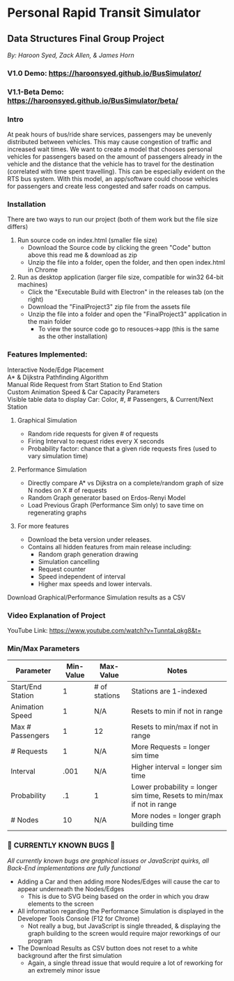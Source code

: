 # Personal Rapid Transit Simulator
## Data Structures Final Group Project
*By: Haroon Syed, Zack Allen, & James Horn*

### **V1.0 Demo: https://haroonsyed.github.io/BusSimulator/**
### **V1.1-Beta Demo: https://haroonsyed.github.io/BusSimulator/beta/**

### **Intro**
At peak hours of bus/ride share services, passengers may be unevenly distributed between vehicles. This may cause congestion of traffic and increased wait times. We want to create a model that chooses personal vehicles for passengers based on the amount of passengers already in the vehicle and the distance that the vehicle has to travel for the destination (correlated with time spent travelling). This can be especially evident on the RTS bus system. With this model, an app/software could choose vehicles for passengers and create less congested and safer roads on campus.

### **Installation**
There are two ways to run our project (both of them work but the file size differs)
1. Run source code on index.html (smaller file size)
   - Download the Source code by clicking the green "Code" button above this read me & download as zip
   - Unzip the file into a folder, open the folder, and then open index.html in Chrome
2. Run as desktop application (larger file size, compatible for win32 64-bit machines)
   - Click the "Executable Build with Electron" in the releases tab (on the right)
   - Download the "FinalProject3" zip file from the assets file
   - Unzip the file into a folder and open the "FinalProject3" application in the main folder
     - To view the source code go to resouces->app (this is the same as the other installation)

### **Features Implemented:**
Interactive Node/Edge Placement\
A* & Dijkstra Pathfinding Algorithm\
Manual Ride Request from Start Station to End Station\
Custom Animation Speed & Car Capacity Parameters\
Visible table data to display Car: Color, #, # Passengers, & Current/Next Station
1. Graphical Simulation
   - Random ride requests for given # of requests
   - Firing Interval to request rides every X seconds
   - Probability factor: chance that a given ride requests fires (used to vary simulation time)
  
2. Performance Simulation
   - Directly compare A* vs Dijkstra on a complete/random graph of size N nodes on X # of requests
   - Random Graph generator based on Erdos-Renyi Model
   - Load Previous Graph (Performance Sim only) to save time on regenerating graphs
   
3. For more features
   - Download the beta version under releases.
   - Contains all hidden features from main release including:
      - Random graph generation drawing
      - Simulation cancelling
      - Request counter
      - Speed independent of interval
      - Higher max speeds and lower intervals.

Download Graphical/Performance Simulation results as a CSV

### **Video Explanation of Project**
YouTube Link: https://www.youtube.com/watch?v=TunntaLqkg8&t=

### **Min/Max Parameters**
| Parameter | Min-Value | Max-Value | Notes |
|---|---|---|---|
| Start/End Station | 1 | # of stations | Stations are 1-indexed |
| Animation Speed | 1 | N/A | Resets to min if not in range |
| Max # Passengers | 1 | 12 | Resets to min/max if not in range |
| # Requests | 1 | N/A | More Requests = longer sim time |
| Interval | .001 | N/A | Higher interval = longer sim time |
| Probability | .1 | 1 | Lower probability = longer sim time, Resets to min/max if not in range |
| # Nodes | 10 | N/A | More nodes = longer graph building time |

### :construction: **CURRENTLY KNOWN BUGS** :construction:
*All currently known bugs are graphical issues or JavaScript quirks, all Back-End implementations are fully functional*
- Adding a Car and then adding more Nodes/Edges will cause the car to appear underneath the Nodes/Edges 
  - This is due to SVG being based on the order in which you draw elements to the screen
- All information regarding the Performance Simulation is displayed in the Developer Tools Console (F12 for Chrome)
  - Not really a bug, but JavaScript is single threaded, & displaying the graph building to the screen would require major reworkings of our program
- The Download Results as CSV button does not reset to a white background after the first simulation
  - Again, a single thread issue that would require a lot of reworking for an extremely minor issue








